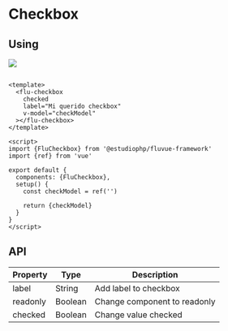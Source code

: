 # Checkbox

## Using

![](../../assets/CheckboxScreenshot.png)

```vue

<template>
  <flu-checkbox
    checked
    label="Mi querido checkbox"
    v-model="checkModel"
  ></flu-checkbox>
</template>

<script>
import {FluCheckbox} from '@estudiophp/fluvue-framework'
import {ref} from 'vue'

export default {
  components: {FluCheckbox},
  setup() {
    const checkModel = ref('')

    return {checkModel}
  }
}
</script>
```

## API

| Property | Type | Description |
| --- | --- | --- |
| label | String | Add label to checkbox |
| readonly | Boolean | Change component to readonly |
| checked | Boolean | Change value checked |
